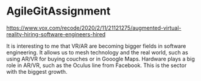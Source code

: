 # AgileGitAssignment

https://www.vox.com/recode/2020/2/11/21121275/augmented-virtual-reality-hiring-software-engineers-hired

It is interesting to me that VR/AR are becoming bigger fields in software engineering. It allows us to mesh technology and the real world, such as using AR/VR for buying couches or in Gooogle Maps. Hardware plays a big role in AR/VR, such as the Oculus line from Facebook. This is the sector with the biggest growth. 
